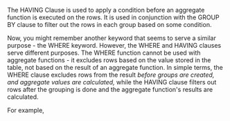 The HAVING Clause is used to apply a condition before an aggregate function is executed on the rows. It is used in conjunction with the GROUP BY clause to filter out the rows in each group based on some condition.

Now, you might remember another keyword that seems to serve a similar purpose - the WHERE keyword. However, the WHERE and HAVING clauses serve different purposes. The WHERE function cannot be used with aggregate functions - it excludes rows based on the value stored in the table, not based on the result of an aggregate function. In simple terms, the WHERE clause excludes rows from the result _before groups are created, and aggregate values are calculated,_ while the HAVING clause filters out rows after the grouping is done and the aggregate function's results are calculated. 

For example,